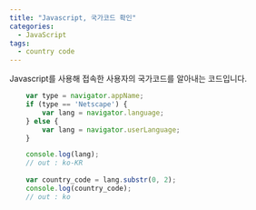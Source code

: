 ```yaml
---
title: "Javascript, 국가코드 확인"
categories:
  - JavaScript
tags:
  - country code
---
```

Javascript를 사용해 접속한 사용자의 국가코드를 알아내는 코드입니다.
```javascript
    var type = navigator.appName;
    if (type == 'Netscape') {
        var lang = navigator.language;
    } else {
        var lang = navigator.userLanguage;
    }

    console.log(lang);
    // out : ko-KR
    
    var country_code = lang.substr(0, 2);
    console.log(country_code);
    // out : ko
```
